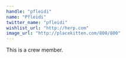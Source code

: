 ```yaml
---
handle: "pfleidi"
name: "Pfleidi"
twitter_name: "pfleidi"
wishlist_url: "http://herp.com"
image_url: "http://placekitten.com/800/800"
---
```


This is a crew member.